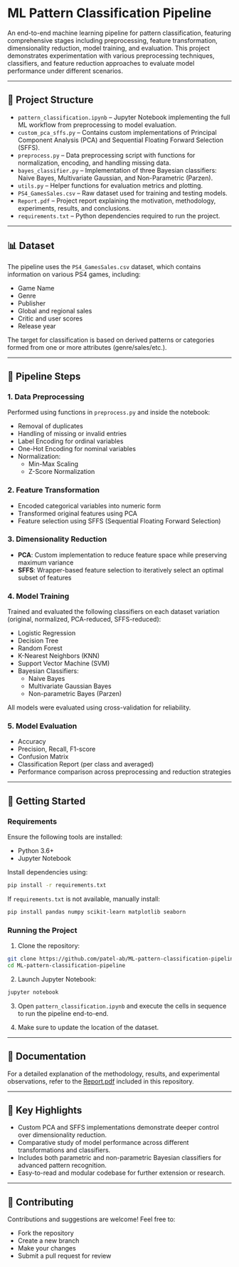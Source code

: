 
# ML Pattern Classification Pipeline

An end-to-end machine learning pipeline for pattern classification, featuring comprehensive stages including preprocessing, feature transformation, dimensionality reduction, model training, and evaluation. This project demonstrates experimentation with various preprocessing techniques, classifiers, and feature reduction approaches to evaluate model performance under different scenarios.

---

## 📁 Project Structure

- `pattern_classification.ipynb` – Jupyter Notebook implementing the full ML workflow from preprocessing to model evaluation.
- `custom_pca_sffs.py` – Contains custom implementations of Principal Component Analysis (PCA) and Sequential Floating Forward Selection (SFFS).
- `preprocess.py` – Data preprocessing script with functions for normalization, encoding, and handling missing data.
- `bayes_classifier.py` – Implementation of three Bayesian classifiers: Naive Bayes, Multivariate Gaussian, and Non-Parametric (Parzen).
- `utils.py` – Helper functions for evaluation metrics and plotting.
- `PS4_GamesSales.csv` – Raw dataset used for training and testing models.
- `Report.pdf` – Project report explaining the motivation, methodology, experiments, results, and conclusions.
- `requirements.txt` – Python dependencies required to run the project.

---

## 📊 Dataset

The pipeline uses the `PS4_GamesSales.csv` dataset, which contains information on various PS4 games, including:

- Game Name
- Genre
- Publisher
- Global and regional sales
- Critic and user scores
- Release year

The target for classification is based on derived patterns or categories formed from one or more attributes (genre/sales/etc.).

---

## 🧪 Pipeline Steps

### 1. Data Preprocessing
Performed using functions in `preprocess.py` and inside the notebook:
- Removal of duplicates
- Handling of missing or invalid entries
- Label Encoding for ordinal variables
- One-Hot Encoding for nominal variables
- Normalization:
  - Min-Max Scaling
  - Z-Score Normalization

### 2. Feature Transformation
- Encoded categorical variables into numeric form
- Transformed original features using PCA
- Feature selection using SFFS (Sequential Floating Forward Selection)

### 3. Dimensionality Reduction
- **PCA**: Custom implementation to reduce feature space while preserving maximum variance
- **SFFS**: Wrapper-based feature selection to iteratively select an optimal subset of features

### 4. Model Training
Trained and evaluated the following classifiers on each dataset variation (original, normalized, PCA-reduced, SFFS-reduced):
- Logistic Regression
- Decision Tree
- Random Forest
- K-Nearest Neighbors (KNN)
- Support Vector Machine (SVM)
- Bayesian Classifiers:
  - Naive Bayes
  - Multivariate Gaussian Bayes
  - Non-parametric Bayes (Parzen)

All models were evaluated using cross-validation for reliability.

### 5. Model Evaluation
- Accuracy
- Precision, Recall, F1-score
- Confusion Matrix
- Classification Report (per class and averaged)
- Performance comparison across preprocessing and reduction strategies

---

## 🚀 Getting Started

### Requirements

Ensure the following tools are installed:

- Python 3.6+
- Jupyter Notebook

Install dependencies using:

```bash
pip install -r requirements.txt
```

If `requirements.txt` is not available, manually install:

```bash
pip install pandas numpy scikit-learn matplotlib seaborn
```

### Running the Project

1. Clone the repository:
```bash
git clone https://github.com/patel-ab/ML-pattern-classification-pipeline.git
cd ML-pattern-classification-pipeline
```

2. Launch Jupyter Notebook:
```bash
jupyter notebook
```

3. Open `pattern_classification.ipynb` and execute the cells in sequence to run the pipeline end-to-end.
   
4. Make sure to update the location of the dataset.

---

## 📄 Documentation

For a detailed explanation of the methodology, results, and experimental observations, refer to the [Report.pdf](./Report.pdf) included in this repository.

---

## 📌 Key Highlights

- Custom PCA and SFFS implementations demonstrate deeper control over dimensionality reduction.
- Comparative study of model performance across different transformations and classifiers.
- Includes both parametric and non-parametric Bayesian classifiers for advanced pattern recognition.
- Easy-to-read and modular codebase for further extension or research.

---

## 🤝 Contributing

Contributions and suggestions are welcome! Feel free to:
- Fork the repository
- Create a new branch
- Make your changes
- Submit a pull request for review

